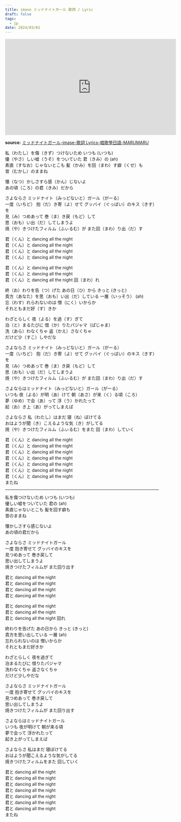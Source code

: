 ```yaml
---
title: imase ミッドナイトガール 歌詞 / Lyric
draft: false
tags:
  - jp
date: 2024/03/01
---
```

<iframe width="560" height="315" src="https://www.youtube.com/embed/AurV8fJzorM?si=1uTP-cJsE_s18m9F" title="YouTube video player" frameborder="0" allow="accelerometer; autoplay; clipboard-write; encrypted-media; gyroscope; picture-in-picture; web-share" referrerpolicy="strict-origin-when-cross-origin" allowfullscreen></iframe>

**source:** [ミッドナイトガール-imase-歌詞 Lyrics-唱歌學日語-MARUMARU](https://www.jpmarumaru.com/tw/JPSongPlay-19850.html)

私（わたし）を傷（きず）つけないため いつも (いつも)  
優（やさ）しい嘘（うそ）をついていた 君（きみ）の (ah)  
素直（すなお）じゃないとこも 髪（かみ）を回（まわ）す癖（くせ）も  
昔（むかし）のままね  
  
懐（なつ）かしさすら感（かん）じないよ  
あの頃（ころ）の君（きみ）だから  
  
さよならさ ミッドナイト（みっどないと）ガール（がーる）  
一度（いちど） 抱（だ）き寄（よ）せて グッバイ（ぐっばい）のキス（きす）を  
見（み）つめあって 巻（ま）き戻（もど）して  
思（おも）い出（だ）してしまうよ  
焼（や）きつけたフィルム（ふぃるむ）が また回（まわ）り出（だ）す  
  
君（くん）と dancing all the night  
君（くん）と dancing all the night  
君（くん）と dancing all the night  
君（くん）と dancing all the night  
  
君（くん）と dancing all the night  
君（くん）と dancing all the night  
君（くん）と dancing all the night 回（まわ）れ  
  
終（お）わりを告（つ）げた あの日（ひ）から きっと (きっと)  
貴方（あなた）を思（おも）い出（だ）している 一層（いっそう） (ah)  
忘（わす）れられないのは 憎（にく）いからか  
それともまだ好（す）きか  

わざとらしく 夜（よる）を過（す）ぎて  
泊（と）まるたびに 借（か）りたパジャマ（ぱじゃま）  
洗（あら）わなくちゃ 返（かえ）さなくちゃ  
だけど少（すこ）しやだな  

さよならさ ミッドナイト（みっどないと）ガール（がーる）  
一度（いちど） 抱（だ）き寄（よ）せて グッバイ（ぐっばい）のキス（きす）を  
見（み）つめあって 巻（ま）き戻（もど）して  
思（おも）い出（だ）してしまうよ  
焼（や）きつけたフィルム（ふぃるむ）が また回（まわ）り出（だ）す  

さよならはミッドナイト（みっどないと）ガール（がーる）  
いつも 夜（よる）が明（あ）けて 朝（あさ）が来（く）る頃（ころ）  
夢（ゆめ）で会（あ）って 浮（う）かれたって  
起（お）き上（あ）がってしまえば  
  
さよならさ 私（わたし）はまだ 寝（ね）ぼけてる  
おはようが聞（き）こえるような気（き）がしてる  
焼（や）きつけたフィルム（ふぃるむ）をまた 回（まわ）していく  

君（くん）と dancing all the night  
君（くん）と dancing all the night  
君（くん）と dancing all the night  
君（くん）と dancing all the night  
君（くん）と dancing all the night  
君（くん）と dancing all the night  
君（くん）と dancing all the night  
またね  

---

私を傷つけないため いつも (いつも)  
優しい嘘をついていた 君の (ah)  
素直じゃないとこも 髪を回す癖も  
昔のままね

懐かしさすら感じないよ  
あの頃の君だから

さよならさ ミッドナイトガール  
一度 抱き寄せて グッバイのキスを  
見つめあって 巻き戻して  
思い出してしまうよ  
焼きつけたフィルムが また回り出す

君と dancing all the night  
君と dancing all the night  
君と dancing all the night  
君と dancing all the night

君と dancing all the night  
君と dancing all the night  
君と dancing all the night 回れ

終わりを告げた あの日から きっと (きっと)  
貴方を思い出している 一層 (ah)  
忘れられないのは 憎いからか  
それともまだ好きか

わざとらしく 夜を過ぎて  
泊まるたびに 借りたパジャマ  
洗わなくちゃ 返さなくちゃ  
だけど少しやだな

さよならさ ミッドナイトガール  
一度 抱き寄せて グッバイのキスを  
見つめあって 巻き戻して  
思い出してしまうよ  
焼きつけたフィルムが また回り出す

さよならはミッドナイトガール  
いつも 夜が明けて 朝が来る頃  
夢で会って 浮かれたって  
起き上がってしまえば

さよならさ 私はまだ 寝ぼけてる  
おはようが聞こえるような気がしてる  
焼きつけたフィルムをまた 回していく

君と dancing all the night  
君と dancing all the night  
君と dancing all the night  
君と dancing all the night  
君と dancing all the night  
君と dancing all the night  
君と dancing all the night  
またね

